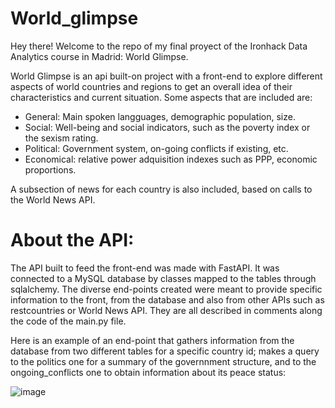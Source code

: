 # World_glimpse

Hey there! Welcome to the repo of my final proyect of the Ironhack Data Analytics course in Madrid: World Glimpse.

World Glimpse is an api built-on project with a front-end to explore different aspects of world countries and regions to get an overall idea of their characteristics and current situation. Some aspects that are included are:

+ General: Main spoken langguages, demographic population, size.
+ Social: Well-being and social indicators, such as the poverty index or the sexism rating.
+ Political: Government system, on-going conflicts if existing, etc.
+ Economical: relative power adquisition indexes such as PPP, economic proportions.

A subsection of news for each country is also included, based on calls to the World News API.

# About the API:

The API built to feed the front-end was made with FastAPI. It was connected to a MySQL database by classes mapped to the tables through sqlalchemy.
The diverse end-points created were meant to provide specific information to the front, from the database and also from other APIs such as restcountries or World News API.
They are all described in comments along the code of the main.py file.

Here is an example of an end-point that gathers information from the database from two different tables for a specific country id; makes a query to the politics one for a summary of the governnment structure, and to the ongoing_conflicts one to obtain information about its peace status:

![image](https://github.com/MartaRggc/world_glimpse_api/assets/137410300/5f1b1ddc-8774-4af5-9a1a-bbed1ceb81d0)

